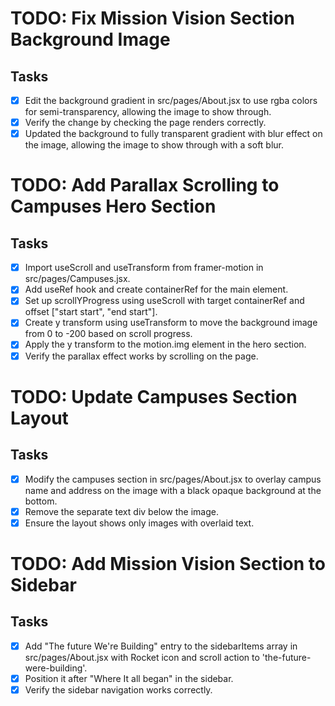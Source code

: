 # TODO: Fix Mission Vision Section Background Image

## Tasks
- [x] Edit the background gradient in src/pages/About.jsx to use rgba colors for semi-transparency, allowing the image to show through.
- [x] Verify the change by checking the page renders correctly.
- [x] Updated the background to fully transparent gradient with blur effect on the image, allowing the image to show through with a soft blur.

# TODO: Add Parallax Scrolling to Campuses Hero Section

## Tasks
- [x] Import useScroll and useTransform from framer-motion in src/pages/Campuses.jsx.
- [x] Add useRef hook and create containerRef for the main element.
- [x] Set up scrollYProgress using useScroll with target containerRef and offset ["start start", "end start"].
- [x] Create y transform using useTransform to move the background image from 0 to -200 based on scroll progress.
- [x] Apply the y transform to the motion.img element in the hero section.
- [x] Verify the parallax effect works by scrolling on the page.

# TODO: Update Campuses Section Layout

## Tasks
- [x] Modify the campuses section in src/pages/About.jsx to overlay campus name and address on the image with a black opaque background at the bottom.
- [x] Remove the separate text div below the image.
- [x] Ensure the layout shows only images with overlaid text.

# TODO: Add Mission Vision Section to Sidebar

## Tasks
- [x] Add "The future We're Building" entry to the sidebarItems array in src/pages/About.jsx with Rocket icon and scroll action to 'the-future-were-building'.
- [x] Position it after "Where It all began" in the sidebar.
- [x] Verify the sidebar navigation works correctly.
